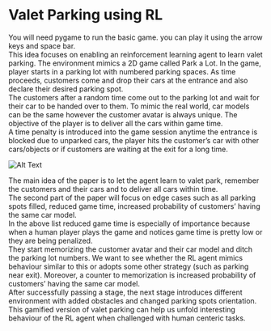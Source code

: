 # Valet Parking using RL
You will need pygame to run the basic game. you can play it using the arrow keys and space bar. <br />
This idea focuses on enabling an reinforcement learning agent to learn valet parking. The environment mimics a 2D game called Park a Lot. In the game, player starts in a parking lot with numbered parking spaces. As time proceeds, customers come and drop their cars at the entrance and also declare their desired parking spot. <br />
The customers after a random time come out to the parking lot and wait for their car to be handed over to them. To mimic the real world, car models can be the same however the customer avatar is always unique. The objective of the player is to deliver all the cars within game time.<br />
 A time penalty is introduced into the game session anytime the entrance is blocked due to unparked cars, the player hits the customer’s car with other cars/objects  or if customers are waiting at the exit for a long time. <br />

![Alt Text](https://media.giphy.com/media/NtvkhkPjL9nCVDQ8Qn/giphy.gif)

The main idea of the paper is to let the agent learn to valet park, remember the customers and their cars and to deliver all cars within time. <br />
The second part of the paper will focus on edge cases such as all parking spots filled, reduced game time, increased probability of customers’ having the same car model.  <br />
In the above list reduced game time is especially of importance because when a human player plays the game and notices game time is pretty low or they are being penalized.  <br />
They start memorizing the customer avatar and their car model and ditch the parking lot numbers. We want to see whether the RL agent mimics behaviour similar to this or adopts some other strategy (such as parking near exit). Moreover, a counter to memorization is increased probability of customers’ having the same car model.<br />
After successfully passing a stage, the next stage introduces different environment with added obstacles and changed parking spots orientation. This gamified version of valet parking can help us unfold interesting behaviour of the RL agent when challenged with human centeric tasks.

